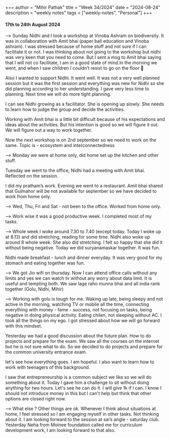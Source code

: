 +++
author = "Mihir Pathak"
title = "Week 34/2024"
date = "2024-08-24"
description = "weekly notes"
tags = ["weekly-notes", "Personal"]
+++

#### 17th to 24th August 2024

--> Sunday Nidhi and I took a workshop at Vinoba Ashram on biodiversity. It was in collaboration with Amit bhai (paper ball education and Vinoba ashram). I was stressed because of home stuff and not sure if I can facilitate it or not. I was thinking about not going to the workshop but nidhi was very keen that you need to come. But I sent a msg to Amit bhai saying that I will not co facilitate, I am in a good state of mind.In the morning we went, and when I saw children I couldn’t resist to go on the floor 🙂 

Also I wanted to support Nidhi. It went well. It was not a very well planned session but it was the first session and everything was new for Nidhi so she did planning according to her understanding. I gave very less time to planning. Next time we will do more tight planning. 

I can see Nidhi growing as a facilitator. She is opening up slowly. She needs to learn how to judge the group and decide the activities. 

Working with Amit bhai is a little bit difficult because of his expectations and ideas about the activities. But his intention is good so we will figure it out. We will figure out a way to work together.

Now the next workshop is on 2nd september so we need to work on the same. Topic is - ecosystem and interconnectedness

--> Monday we were at home only, did home set up the kitchen and other stuff. 

Tuesday we went to the office, Nidhi had a meeting with Amit bhai. Reflected on the session.

I did my pratham’s work. Evening we went to a restaurant. Amit bhai shared that Gulmahor will be not available for september so we have decided to work from home only.

--> Wed, Thu, Fri and Sat - not been to the office. Worked from home only. 

--> Work wise it was a good productive week. I completed most of my tasks. 

--> Whole week I woke around 7.30 to 7.40 (except today. Today I woke up at 8.13) and did stretching, reading for some time. Nidhi also woke up around 8 whole week. She also did stretching. I felt so happy that she did it without being negative. Today we did suryanamaskar together. It was fun. 

Nidhi made breakfast - lunch and dinner everyday. It was very good for my stomach and eating together was fun. 

--> We got Jio wifi on thursday. Now I can attend office calls without any limits and yes we can watch tv without any worry about data limit. It is useful and tempting both. We saw lage raho munna bhai and all india rank together (Golu, Nidhi, Mihir)

--> Working with golu is tough for me. Waking up late, being sleepy and not active in the morning, watching TV or mobile all the time, connecting everything with money - fame - success, not focusing on tasks, being negative in doing physical activity. Eating chilen, not sleeping without AC. I took all the things on my ego. I got stressed about how we will go forward with this mindset. 

Yesterday we had a good discussion about the future plan. How to do projects and prepare for the exam. We saw all the courses on the internet but he is not sure what to do. So we decided to do projects and prepare for the common university entrance exam. 

let's see how everything goes. I am hopeful. I also want to learn how to work with teenagers of this background. 

I saw that entrepreneurship is a common subject we like so we will do something about it. Today I gave him a challenge to sit without doing anything for two hours. Let's see he can do it. I will give 1k if I can. I know I should not introduce money in this but I can't help but think that other options are closed right now.

--> What else ? Other things are ok. Whenever I think about situations at home, I feel stressed so I am engaging myself in other tasks. Not thinking about it. I am looking forward to the session at sai’s angle - saturday club. Yesterday Neha from Moinee foundation called me for curriculum development work, I am looking forward to that also.
